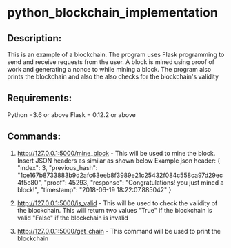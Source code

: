 # python_blockchain_implementation

Description:
-------------
This is an example of a blockchain. The program uses Flask programming to send and receive requests from the user.
A block is mined using proof of work and generating a nonce to while mining a block.
The program also prints the blockchain and also the also checks for the blockchain's validity

Requirements:
-------------
Python =3.6 or above
Flask = 0.12.2 or above

Commands:
---------
1) http://127.0.0.1:5000/mine_block - This will be used to mine the block. Insert JSON headers as similar as shown below
Example json header:
{
    "index": 3,
    "previous_hash": "1ce167b8733883b9d2afc63eeb8f3989e21c25432f084c558ca97d29ec4f5c80",
    "proof": 45293,
    "response": "Congratulations! you just mined a block!",
    "timestamp": "2018-06-19 18:22:07.885042"
}

2) http://127.0.0.1:5000/is_valid - This will be used to check the validity of the blockchain. This will return two values
"True" if the blockchain is valid
"False" if the blockchain is invalid

3) http://127.0.0.1:5000/get_chain - This command will be used to print the blockchain
